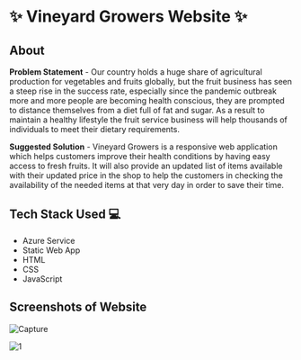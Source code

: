 # ✨ Vineyard Growers Website  ✨

## About

**Problem Statement** - Our country holds a huge share of agricultural production for vegetables and fruits globally, but the fruit business has seen a steep rise in the success rate, especially since the pandemic outbreak more and more people are becoming health conscious, they are prompted to distance themselves from a diet full of fat and sugar. As a result to maintain a healthy lifestyle the fruit service business will help thousands of individuals to meet their dietary requirements. 

**Suggested Solution** - Vineyard Growers is a responsive web application which helps customers improve their health conditions by having easy access to fresh fruits. It will also provide an updated list of items available with their updated price in the shop to help the customers in checking the availability of the needed items at that very day in order to save their time. 

## Tech Stack Used 💻

- Azure Service
- Static Web App
- HTML
- CSS
- JavaScript

## Screenshots of Website

![Capture](https://user-images.githubusercontent.com/81551926/181006732-8291e44a-c962-4458-a18f-30fa323004cd.JPG)

![1](https://user-images.githubusercontent.com/81551926/181007758-da768a82-a0a3-4b0c-bf3c-b5b350986114.JPG)
